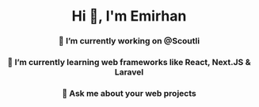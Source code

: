 <h1 align="center">Hi 👋, I'm Emirhan</h1>


<h3 align="center">🔭 I’m currently working on @Scoutli</h3>
<h3 align="center">🌱 I’m currently learning web frameworks like React, Next.JS & Laravel</h3>
<h3 align="center">💬 Ask me about your web projects</h3>
